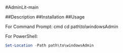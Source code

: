 #AdminLit-main

##Description
##Installation
##Usage

For Command Prompt: cmd cd path\to\windowsAdmin

For PowerShell:

 ```powershell
 Set-Location -Path path\to\windowsAdmin
 ```


